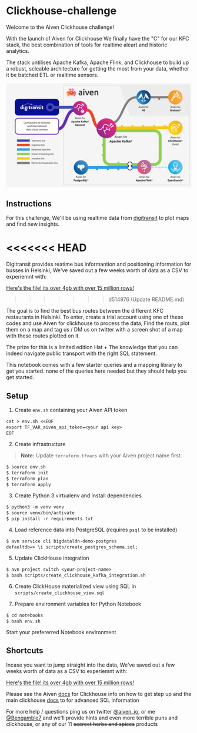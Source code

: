 # Clickhouse-challenge


Welcome to the Aiven Clickhouse challenge!

With the launch of Aiven for Clickhouse We finally have the "C" for our KFC stack, the best combination of tools for realtime aleart and historic analytics.

The stack untilises Apache Kafka, Apache Flink, and Clickhouse to build up a robust, scleable architecture for getting the most from your data, whether it be batched ETL or realtime sensors.


![Architecture diagram](images/architecture.jpg)

## Instructions


For this challenge, We'll be using realtime data from [digitransit](https://digitransit.fi/en/developers/apis/4-realtime-api/) to plot maps and find new insights.

<<<<<<< HEAD
=======
Digitransit provides reatime bus informantion and positioning information for busses in Helsinki, We've saved out a few weeks worth of data as a CSV to experiemnt with:

[Here's the file! its over 4gb with over 15 million rows!](https://drive.google.com/file/d/1B4Scsuz4hTx2Hbd9seMIb0dDgbo-b0bf/view?usp=sharing)
>>>>>>> d514976 (Update README.md)

The goal is to find the best bus routes between the different KFC restaurants in Helsinki. To enter, create a trial account using one of these codes and use Aiven for clickhouse to process the data, Find the routs, plot them on a map and tag us / DM us on twitter with a screen shot of a map with these routes plotted on it.  

The prize for this is a limited edition Hat + The knowledge that you can indeed navigate public transport with the right SQL statement.

This notebook comes with a few starter queries and a mapping library to get you started. none of the queries here needed but they should help you get started.

## Setup

1. Create `env.sh` containing your Aiven API token

```
cat > env.sh <<EOF
export TF_VAR_aiven_api_token=<your api key>
EOF
```

2. Create infrastructure

> **Note:** Update `terraform.tfvars` with your Aiven project name first.

```
$ source env.sh
$ terraform init
$ terraform plan
$ terraform apply
```

3. Create Python 3 virtualenv and install dependencies

```
$ python3 -m venv venv
$ source venv/bin/activate
$ pip install -r requirements.txt
```

4. Load reference data into PostgreSQL (requires `psql` to be installed)

```
$ avn service cli bigdataldn-demo-postgres
defaultdb=> \i scripts/create_postgres_schema.sql; 
```

5. Update ClickHouse integration

```
$ avn project switch <your-project-name>
$ bash scripts/create_clickhouse_kafka_integration.sh
```

6. Create ClickHouse materialized view using SQL in `scripts/create_clickhouse_view.sql`

7. Prepare environment variables for Python Notebook
```
$ cd notebooks
$ bash env.sh
```
Start your prefererred Notebook environment


## Shortcuts

Incase you want to jump straight into the data, We've saved out a few weeks worth of data as a CSV to experiemnt with:

[Here's the file! its over 4gb with over 15 million rows!](https://drive.google.com/file/d/1B4Scsuz4hTx2Hbd9seMIb0dDgbo-b0bf/view?usp=sharing)


Please see the Aiven [docs](https://docs.aiven.io/docs/products/clickhouse/getting-started.html) for Clickhouse info on how to get step up and the main clickhouse [docs](https://clickhouse.com/docs/en/sql-reference) to for advanced SQL information 

For more help / questions ping us on twitter [@aiven_io](https://twitter.com/aiven_io), or me [@Bengamble7](https://twitter.com/BenGamble7) and we'll provide hints and even more terrible puns and clickhouse, or any of our 11 ~~secrect herbs and spices~~ products
